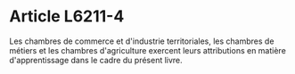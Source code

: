 # Article L6211-4

Les chambres de commerce et d'industrie territoriales, les chambres de métiers et les chambres d'agriculture exercent leurs attributions en matière d'apprentissage dans le cadre du présent livre.